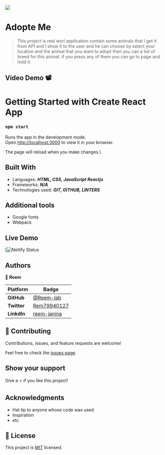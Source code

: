 
![](https://img.shields.io/static/v1?label=BY&message=Reemoz&color=pink)

<!-- Feel Free to Add, Update, Delete Any Section you find needs so -->

# Adopte Me

> This project is real worl application contain some animals that I get it from API and I show it to the user and he can choose by select your location and the animal that you want to adopt then you can a list of breed for this animal. if you press any of them you can go to page and hold it.

## Video Demo 📽



# Getting Started with Create React App

### `npm start`

Runs the app in the development mode.\
Open [http://localhost:3000](http://localhost:3000) to view it in your browser.

The page will reload when you make changes.\


## Built With

- Languages: _**HTML, CSS, JavaScript Reactjs**_
- Frameworks: _**N/A**_
- Technologies used: _**GIT, GITHUB, LINTERS**_

## Additional tools
 - Google fonts
 - Webpack 

 ## Live Demo

[![Netlify Status](https://adoptmereactapp.netlify.app/)


## Authors

<!-- Only Change Username for Different Accounts -->

👤 **Reem**

 Platform | Badge |
 --- | --- |
 **GitHub**  | [@Reem-lab](https://github.com/Reem-lab)
 **Twitter** | [Rem79940127](https://twitter.com/Rem79940127)
 **LinkdIn** | [reem-janina](https://www.linkedin.com/in/reem-janina-ab74ab21a/)


## 🤝 Contributing

Contributions, issues, and feature requests are welcome!

Feel free to check the [issues page](https://github.com/MrRamoun/WEBDEV/issues).

## Show your support

Give a ⭐️ if you like this project!

## Acknowledgments

- Hat tip to anyone whose code was used
- Inspiration
- etc

## 📝 License

This project is [MIT](/LICENSE) licensed.


